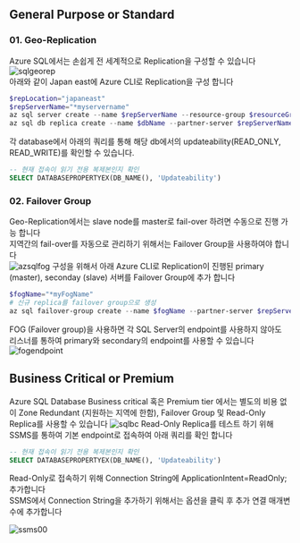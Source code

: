 
## General Purpose or Standard 
### 01. Geo-Replication
Azure SQL에서는 손쉽게 전 세계적으로 Replication을 구성할 수 있습니다  
![sqlgeorep](https://docs.microsoft.com/ko-kr/azure/azure-sql/database/media/active-geo-replication-overview/geo-replication.png)  
아래와 같이 Japan east에 Azure CLI로 Replication을 구성 합니다  
```powershell
$repLocation="japaneast"
$repServerName="*myservername"
az sql server create --name $repServerName --resource-group $resourceGroup --location $repLocation --admin-user $userName --admin-password $password
az sql db replica create --name $dbName --partner-server $repServerName --resource-group $resourceGroup --server $serverName
```

각 database에서 아래의 쿼리를 통해 해당 db에서의 updateability(READ_ONLY, READ_WRITE)를 확인할 수 있습니다.

```sql
-- 현재 접속이 읽기 전용 복제본인지 확인
SELECT DATABASEPROPERTYEX(DB_NAME(), 'Updateability')
```

### 02. Failover Group
Geo-Replication에서는 slave node를 master로 fail-over 하려면 수동으로 진행 가능 합니다  
지역간의 fail-over를 자동으로 관리하기 위해서는 Failover Group을 사용하여야 합니다  
![azsqlfog](https://docs.microsoft.com/ko-kr/azure/azure-sql/database/media/auto-failover-group-overview/auto-failover-group.png)
구성을 위해서 아래 Azure CLI로 Replication이 진행된 primary (master), seconday (slave) 서버를 Failover Group에 추가 합니다  
```powershell
$fogName="*myFogName"
# 신규 replica를 failover group으로 생성
az sql failover-group create --name $fogName --partner-server $repServerName  --resource-group $resourceGroup --server $serverName
```
FOG (Failover group)을 사용하면 각 SQL Server의 endpoint를 사용하지 않아도 리스너를 통하여 primary와 secondary의 endpoint를 사용할 수 있습니다  
![fogendpoint](https://azmyhanson.blob.core.windows.net/azcon/01_fogendpoint.jpg)
## Business Critical or Premium
Azure SQL Database Business critical 혹은 Premium tier 에서는 별도의 비용 없이 Zone Redundant (지원하는 지역에 한함), Failover Group 및 Read-Only Replica를 사용할 수 있습니다
![sqlbc](https://docs.microsoft.com/en-us/azure/azure-sql/database/media/read-scale-out/business-critical-service-tier-read-scale-out.png)
Read-Only Replica를 테스트 하기 위해 SSMS를 통하여 기본 endpoint로 접속하여 아래 쿼리를 확인 합니다
```sql
-- 현재 접속이 읽기 전용 복제본인지 확인
SELECT DATABASEPROPERTYEX(DB_NAME(), 'Updateability')
```
Read-Only로 접속하기 위해 Connection String에 ApplicationIntent=ReadOnly; 추가합니다  
SSMS에서 Connection String을 추가하기 위해서는 옵션을 클릭 후 추가 연결 매개변수에 추가합니다

![ssms00](https://azmyhanson.blob.core.windows.net/azcon/00_ssms_connection.jpg)



